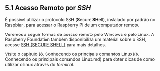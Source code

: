 ## 5.1 Acesso Remoto por _SSH_

É possível utilizar o protocolo SSH (**S**ecure **SH**ell), instalado por padrão no Raspbian, para acessar o Raspberry Pi de um computador remoto.

Veremos a seguir formas de acesso remoto pelo Windows e pelo Linux. A Raspberry Foundation também disponibiliza um material sobre o SSH, acesse [SSH (SECURE SHELL)](
https://www.raspberrypi.org/documentation/remote-access/ssh/) para mais detalhes.

Visite o capítulo [8. Conhecendo os principais comandos Linux](8. Conhecendo os principais comandos Linux.md) para obter dicas de como utilizar o linux através do _terminal_.
